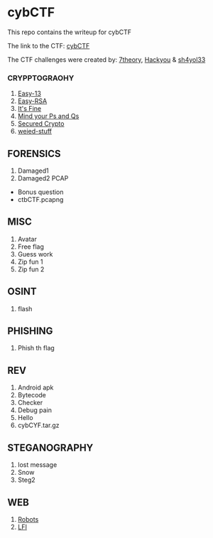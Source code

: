 # cybCTF

This repo contains the writeup for cybCTF

The link to the CTF: [cybCTF](https://drive.google.com/drive/folders/1IpcgmPOl8TsOMivQbm7-KKZVAgQIT1Db?usp=sharing)

The CTF challenges were created by: [7theory](https://x.com/Paul__ige), [Hackyou](https://x.com/0xMarkUche) & [sh4yol33](https://x.com/3h4yo)

### CRYPPTOGRAOHY
1. [Easy-13](https://github.com/shayol33/cybCTF/blob/main/Wirteups/Cryptography.md)
2. [Easy-RSA](https://github.com/shayol33/cybCTF/blob/main/Wirteups/Cryptography.md)
3. [It's Fine](https://github.com/shayol33/cybCTF/blob/main/Wirteups/Cryptography.md)
4. [Mind your Ps and Qs](https://github.com/shayol33/cybCTF/blob/main/Wirteups/Cryptography.md)
5. [Secured Crypto](https://github.com/shayol33/cybCTF/blob/main/Wirteups/Cryptography.md)
6. [weied-stuff](https://github.com/shayol33/cybCTF/blob/main/Wirteups/Cryptography.md)

## FORENSICS
1. Damaged1
2. Damaged2
PCAP
-  Bonus question
-  ctbCTF.pcapng

## MISC
1. Avatar
2. Free flag
3. Guess work
4. Zip fun 1
5. Zip fun 2

## OSINT
1. flash

## PHISHING
1. Phish th flag

## REV
1. Android apk
2. Bytecode
3. Checker
4. Debug pain
5. Hello
6. cybCYF.tar.gz

## STEGANOGRAPHY
1. lost message
2. Snow
3. Steg2

## WEB
1. [Robots](https://github.com/shayol33/cybCTF/blob/main/Wirteups/web.md)
2. [LFI](https://github.com/shayol33/cybCTF/blob/main/Wirteups/web.md)
